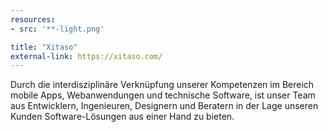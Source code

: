 ```yaml
---
resources:
- src: '**-light.png'

title: "Xitaso"
external-link: https://xitaso.com/
---
```


Durch die interdisziplinäre Verknüpfung unserer Kompetenzen im Bereich mobile Apps, Webanwendungen und technische Software, ist unser Team aus Entwicklern, Ingenieuren, Designern und Beratern in der Lage unseren Kunden Software-Lösungen aus einer Hand zu bieten.
